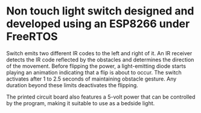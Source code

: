 # Non touch light switch designed and developed using an ESP8266 under FreeRTOS

Switch emits two different IR codes to the left and right of it. An IR receiver detects the IR code reflected by the obstacles and determines the direction of the movement. Before flipping the power, a light-emitting diode starts playing an animation indicating that a flip is about to occur. The switch activates  after 1 to 2.5 seconds of maintaining obstacle gesture. Any duration beyond these limits deactivates the flipping.

The printed circuit board also features a 5-volt power that can be controlled by the program, making it suitable to use as a bedside light.
